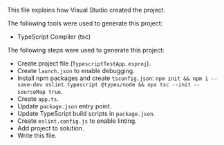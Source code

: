 This file explains how Visual Studio created the project.

The following tools were used to generate this project:
- TypeScript Compiler (tsc)

The following steps were used to generate this project:
- Create project file (`TypescriptTestApp.esproj`).
- Create `launch.json` to enable debugging.
- Install npm packages and create `tsconfig.json`: `npm init && npm i --save-dev eslint typescript @types/node && npx tsc --init --sourceMap true`.
- Create `app.ts`.
- Update `package.json` entry point.
- Update TypeScript build scripts in `package.json`.
- Create `eslint.config.js` to enable linting.
- Add project to solution.
- Write this file.
